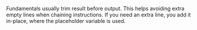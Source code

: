 Fundamentals usually trim result before output.
This helps avoiding extra empty lines when chaining instructions.
If you need an extra line, you add it in-place, where the placeholder variable is used.